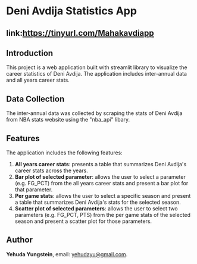 # Deni Avdija Statistics App

## **link**:https://tinyurl.com/Mahakavdiapp

## Introduction
This project is a web application built with streamlit library to visualize the career statistics of Deni Avdija. The application includes inter-annual data and all years career stats. 

## Data Collection
The inter-annual data was collected by scraping the stats of Deni Avdija from NBA stats website using the "nba_api" libary.

## Features
The application includes the following features:
1. **All years career stats**: presents a table that summarizes Deni Avdija's career stats across the years.
2. **Bar plot of selected parameter**: allows the user to select a parameter (e.g. FG_PCT) from the all years career stats and present a bar plot for that parameter.
3. **Per game stats**: allows the user to select a specific season and present a table that summarizes Deni Avdija's stats for the selected season.
4. **Scatter plot of selected parameters**: allows the user to select two parameters (e.g. FG_PCT, PTS) from the per game stats of the selected season and present a scatter plot for those parameters.

## Author
**Yehuda Yungstein**, email: yehudayu@gmail.com.


